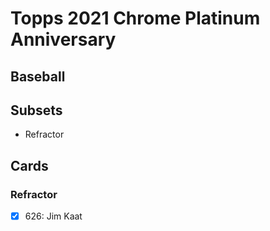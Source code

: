 # Topps 2021 Chrome Platinum Anniversary
## Baseball

## Subsets

- Refractor

## Cards

### Refractor
- [x] 626: Jim Kaat<br>
